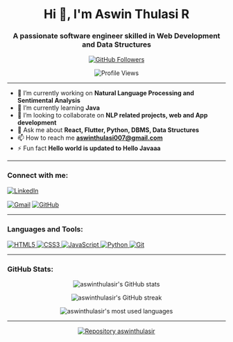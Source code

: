 <h1 align="center">Hi 👋, I'm Aswin Thulasi R</h1>
<h3 align="center">A passionate software engineer skilled in Web Development and Data Structures</h3>

<p align="center">
  <a href="https://github.com/aswinthulasir">
    <img src="https://img.shields.io/github/followers/aswinthulasir?label=Follow&style=social" alt="GitHub Followers">
  </a>
 
</p>

<p align="center">
  <img src="https://komarev.com/ghpvc/?username=aswinthulasir&label=Profile%20views&color=0e75b6&style=flat" alt="Profile Views" />
</p>

---

- 🔭 I’m currently working on **Natural Language Processing and Sentimental Analysis**
- 🌱 I’m currently learning **Java**
- 👯 I’m looking to collaborate on **NLP related projects, web and App development**
- 💬 Ask me about **React, Flutter, Python, DBMS, Data Structures**
- 📫 How to reach me **aswinthulasi007@gmail.com**
- ⚡ Fun fact **Hello world is updated to Hello Javaaa**

---

<h3 align="left">Connect with me:</h3>
<p align="left">
  <a href="https://linkedin.com/in/Aswinthulasi(https://www.linkedin.com/in/aswin-thulasi-153331310/)" target="blank"><img align="center" src="https://img.shields.io/badge/-LinkedIn-%230077B5?style=for-the-badge&logo=linkedin&logoColor=white" alt="LinkedIn" /></a>
  
  <a href="mailto:[aswinthulasi007@gmail.com]" target="blank"><img align="center" src="https://img.shields.io/badge/-Gmail-D14836?style=for-the-badge&logo=gmail&logoColor=white" alt="Gmail" /></a>
  <a href="https://github.com/aswinthulasir" target="blank"><img align="center" src="https://img.shields.io/badge/-GitHub-181717?style=for-the-badge&logo=github&logoColor=white" alt="GitHub" /></a>
</p>

---

<h3 align="left">Languages and Tools:</h3>
<p align="left">
  <a href="https://developer.mozilla.org/en-US/docs/Web/HTML" target="_blank"> <img src="https://img.shields.io/badge/-HTML5-%23E34F26?style=for-the-badge&logo=html5&logoColor=white" alt="HTML5" /> </a>
  <a href="https://developer.mozilla.org/en-US/docs/Web/CSS" target="_blank"> <img src="https://img.shields.io/badge/-CSS3-%231572B6?style=for-the-badge&logo=css3&logoColor=white" alt="CSS3" /> </a>
  <a href="https://developer.mozilla.org/en-US/docs/Web/JavaScript" target="_blank"> <img src="https://img.shields.io/badge/-JavaScript-%23F7DF1E?style=for-the-badge&logo=javascript&logoColor=black" alt="JavaScript" /> </a>
  <a href="https://www.python.org" target="_blank"> <img src="https://img.shields.io/badge/-Python-%233776AB?style=for-the-badge&logo=python&logoColor=white" alt="Python" /> </a>
  <a href="https://git-scm.com/" target="_blank"> <img src="https://img.shields.io/badge/-Git-%23F05032?style=for-the-badge&logo=git&logoColor=white" alt="Git" /> </a>
</p>

---

<h3 align="left">GitHub Stats:</h3>
<p align="center">
  <img src="https://github-readme-stats.vercel.app/api?username=aswinthulasir&show_icons=true&theme=dark" alt="aswinthulasir's GitHub stats" />
</p>
<p align="center">
  <img src="https://github-readme-streak-stats.herokuapp.com/?user=aswinthulasir&theme=dark" alt="aswinthulasir's GitHub streak" />
</p>
<p align="center">
  <img src="https://github-readme-stats.vercel.app/api/top-langs?username=aswinthulasir&show_icons=true&locale=en&layout=compact&theme=dark" alt="aswinthulasir's most used languages" />
</p>

---

<p align="center">
  <a href="https://github.com/aswinthulasir/aswinthulasir">
    <img src="https://github-readme-stats.vercel.app/api/pin/aswinthulasir?username&repo=aswinthulasir&theme=dark" alt="Repository aswinthulasir" />
  </a>
</p>
